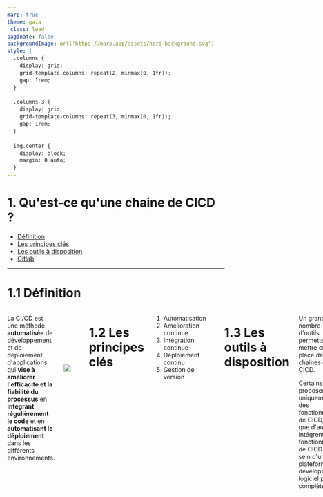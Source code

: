 ```yaml
---
marp: true
theme: gaia
_class: lead
paginate: false
backgroundImage: url('https://marp.app/assets/hero-background.svg')
style: |
  .columns {
    display: grid;
    grid-template-columns: repeat(2, minmax(0, 1fr));
    gap: 1rem;
  }

  .columns-3 {
    display: grid;
    grid-template-columns: repeat(3, minmax(0, 1fr));
    gap: 1rem;
  }

  img.center {
    display: block;
    margin: 0 auto;
  }
---
```


# 1. Qu'est-ce qu'une chaine de CICD ?

- [Définition](#11-définition)
- [Les principes clés](#12-les-principes-clés)
- [Les outils à disposition](#13-les-outils-à-disposition)
- [Gitlab](#14-gitlab)

---

# 1.1 Définition

<div class="columns">
<div>

La CI/CD est une méthode **automatisée** de développement et de déploiement d'applications qui **vise à améliorer l'efficacité et la fiabilité du processus** en **intégrant régulièrement le code** et en **automatisant le déploiement** dans les différents environnements.

</div>
<div>

<img src="https://gotestr.com/wp-content/uploads/2022/09/cicd-gotestr.png" class="center" style="position: relative; top: 30%; width: 100%;" />

</div>

---

# 1.2 Les principes clés

1) Automatisation
2) Amélioration continue
3) Intégration continue
4) Déploiement continu
5) Gestion de version

---

# 1.3 Les outils à disposition

<div class="columns">
<div>

Un grand nombre d'outils permettent de mettre en place des chaines de CICD.

Certains proposent uniquement des fonctionnalités de CICD, tandis que d'autres intégrent les fonctionnalités de CICD au sein d'une plateforme de développement logiciel plus complète.

</div>
<div>

- Jenkins
- Circle CI
- Travis CI
- Azure Pipelines
- Github Actions
- Gitlab CICD
- ...

</div>

---

# 1.4 Gitlab

Gitlab est une plateforme de développement logiciel intégrant toutes les étapes de développement logiciel, depuis la conception et la planification, jusqu'à la livraison, en passant par le développement collaboratif du code et la gestion des incidents.

Gitlab est disponibles sous plusieurs offres et versions :
- Saas ([gitlab.com](https://gitlab.com)) vs self-hosted
- Community Edition vs Entreprise Edition vs Ultime Edition

[\[ref\]](https://about.gitlab.com/pricing/), [\[détails\]](https://about.gitlab.com/company/pricing/)

---

# 1.4 Gitlab

<div style="text-align: center; margin-top: 150px;">

## Room tour !

</div>

---

# 1.4.a Quelques précisions sur le contexte de la formation

Cette formation portera sur ce qu'il est possible de mettre en place au sein de l'offre **SaaS communautaire** ([gitlab.com](https://gitlab.com))

Les versions Entreprise et Ultimate apportent relativement peu de nouvelles fonctionnalités par rapport à ce qui est déjà proposé dans l'offre gratuite.

La version self-hosted est très proche de l'offre SaaS en terme de fonctionnalités disponibles.

---

# 1.4.a Quelques précisions sur le contexte de la formation

La documentation de Gitlab ([docs.gitlab.com](https://docs.gitlab.com)) indique la disponibilité des différentes fonctionnalités selon les version de Gitlab utilisées.

<div class="columns-3" style="margin-top: 30px;">
<div>

<img src="attachements/Versions%20doc/All%20tiers.png" width="90%" class="center" />

</div>
<div>

<img src="attachements/Versions%20doc/Premium.png" width="90%" class="center" />

</div>
<div>

<img src="attachements/Versions%20doc/Ultimate.png" width="90%" class="center" />

</div>
